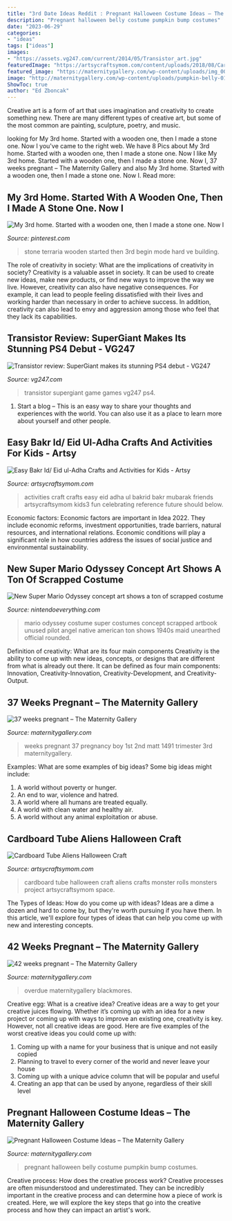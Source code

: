 ```yaml
---
title: "3rd Date Ideas Reddit : Pregnant Halloween Costume Ideas – The Maternity Gallery"
description: "Pregnant halloween belly costume pumpkin bump costumes"
date: "2023-06-29"
categories:
- "ideas"
tags: ["ideas"]
images:
- "https://assets.vg247.com/current/2014/05/Transistor_art.jpg"
featuredImage: "https://artsycraftsymom.com/content/uploads/2018/08/Cardboard-Tube-Aliens-Halloween-Craft-2.jpg"
featured_image: "https://maternitygallery.com/wp-content/uploads/img_0080-510x680.jpg"
image: "http://maternitygallery.com/wp-content/uploads/pumpkin-belly-01-baby-bump-costume-ideas.jpg"
ShowToc: true
author: "Ed Zboncak"
---
```



Creative art is a form of art that uses imagination and creativity to create something new. There are many different types of creative art, but some of the most common are painting, sculpture, poetry, and music.

	

		
looking for My 3rd home. Started with a wooden one, then I made a stone one. Now I you've came to the right web. We have 8 Pics about My 3rd home. Started with a wooden one, then I made a stone one. Now I like My 3rd home. Started with a wooden one, then I made a stone one. Now I, 37 weeks pregnant – The Maternity Gallery and also My 3rd home. Started with a wooden one, then I made a stone one. Now I. Read more:
		
    
## My 3rd Home. Started With A Wooden One, Then I Made A Stone One. Now I

<img loading=lazy src="https://i.pinimg.com/736x/b6/fb/2c/b6fb2c7f2a5dc1925b86e60c2accdb34.jpg" onerror="this.onerror=null;this.src='https://tse4.mm.bing.net/th?id=OIP.jsfxqnPuWLKR6ZVKnMJNjwHaIP&amp;pid=15.1';" alt="My 3rd home. Started with a wooden one, then I made a stone one. Now I">

_Source: pinterest.com_

>stone terraria wooden started then 3rd begin mode hard ve building. 

	

The role of creativity in society: What are the implications of creativity in society?
Creativity is a valuable asset in society. It can be used to create new ideas, make new products, or find new ways to improve the way we live. However, creativity can also have negative consequences. For example, it can lead to people feeling dissatisfied with their lives and working harder than necessary in order to achieve success. In addition, creativity can also lead to envy and aggression among those who feel that they lack its capabilities.

    
## Transistor Review: SuperGiant Makes Its Stunning PS4 Debut - VG247

<img loading=lazy src="https://assets.vg247.com/current/2014/05/Transistor_art.jpg" onerror="this.onerror=null;this.src='https://tse4.mm.bing.net/th?id=OIP.3ZrfozMVx5dF2h8-HinV6AHaEK&amp;pid=15.1';" alt="Transistor review: SuperGiant makes its stunning PS4 debut - VG247">

_Source: vg247.com_

>transistor supergiant game games vg247 ps4. 

	

1. Start a blog – This is an easy way to share your thoughts and experiences with the world. You can also use it as a place to learn more about yourself and other people.

    
## Easy Bakr Id/ Eid Ul-Adha Crafts And Activities For Kids - Artsy

<img loading=lazy src="https://i1.wp.com/artsycraftsymom.com/content/uploads/2015/09/Easy-Bakrid-Craft-and-Activities-for-Kids3.jpg?fit=680%2C960&amp;ssl=1" onerror="this.onerror=null;this.src='https://tse4.mm.bing.net/th?id=OIP.MkGPaea-Bahmn_rOEuvGVAHaKd&amp;pid=15.1';" alt="Easy Bakr Id/ Eid ul-Adha Crafts and Activities for Kids - Artsy">

_Source: artsycraftsymom.com_

>activities craft crafts easy eid adha ul bakrid bakr mubarak friends artsycraftsymom kids3 fun celebrating reference future should below. 

	

Economic factors:
Economic factors are important in Idea 2022. They include economic reforms, investment opportunities, trade barriers, natural resources, and international relations. Economic conditions will play a significant role in how countries address the issues of social justice and environmental sustainability.

    
## New Super Mario Odyssey Concept Art Shows A Ton Of Scrapped Costume

<img loading=lazy src="https://nintendoeverything.com/wp-content/uploads/sites/1/nggallery/cut-mario-odyssey-costumes/mario-odyssey-costume-5.jpg" onerror="this.onerror=null;this.src='https://tse2.mm.bing.net/th?id=OIP.RVROD-g9QVqPCPtwoii1IwHaNK&amp;pid=15.1';" alt="New Super Mario Odyssey concept art shows a ton of scrapped costume">

_Source: nintendoeverything.com_

>mario odyssey costume super costumes concept scrapped artbook unused pilot angel native american ton shows 1940s maid unearthed official rounded. 

	

Definition of creativity: What are its four main components
Creativity is the ability to come up with new ideas, concepts, or designs that are different from what is already out there. It can be defined as four main components: Innovation, Creativity-Innovation, Creativity-Development, and Creativity-Output.

    
## 37 Weeks Pregnant – The Maternity Gallery

<img loading=lazy src="http://maternitygallery.com/wp-content/uploads/IMG_1491.jpg" onerror="this.onerror=null;this.src='https://tse4.mm.bing.net/th?id=OIP.elGVCHV3V0f2NgwZ-RrLZwHaJ4&amp;pid=15.1';" alt="37 weeks pregnant – The Maternity Gallery">

_Source: maternitygallery.com_

>weeks pregnant 37 pregnancy boy 1st 2nd matt 1491 trimester 3rd maternitygallery. 

	

Examples: What are some examples of big ideas?
Some big ideas might include: 
1. A world without poverty or hunger.
2. An end to war, violence and hatred.
3. A world where all humans are treated equally.
4. A world with clean water and healthy air.
5. A world without any animal exploitation or abuse.

    
## Cardboard Tube Aliens Halloween Craft

<img loading=lazy src="https://artsycraftsymom.com/content/uploads/2018/08/Cardboard-Tube-Aliens-Halloween-Craft-2.jpg" onerror="this.onerror=null;this.src='https://tse3.mm.bing.net/th?id=OIP.LB5tgmoDwl5gLazfHI-d4wHaEK&amp;pid=15.1';" alt="Cardboard Tube Aliens Halloween Craft">

_Source: artsycraftsymom.com_

>cardboard tube halloween craft aliens crafts monster rolls monsters project artsycraftsymom space. 

	

The Types of Ideas: How do you come up with ideas?
Ideas are a dime a dozen and hard to come by, but they're worth pursuing if you have them. In this article, we'll explore four types of ideas that can help you come up with new and interesting concepts.

    
## 42 Weeks Pregnant – The Maternity Gallery

<img loading=lazy src="https://maternitygallery.com/wp-content/uploads/img_0080-510x680.jpg" onerror="this.onerror=null;this.src='https://tse3.mm.bing.net/th?id=OIP.4SXxSiGnqpuqaH3lhaXgfQHaJ4&amp;pid=15.1';" alt="42 weeks pregnant – The Maternity Gallery">

_Source: maternitygallery.com_

>overdue maternitygallery blackmores. 

	

Creative egg: What is a creative idea?
Creative ideas are a way to get your creative juices flowing. Whether it’s coming up with an idea for a new project or coming up with ways to improve an existing one, creativity is key. However, not all creative ideas are good. Here are five examples of the worst creative ideas you could come up with:
1. Coming up with a name for your business that is unique and not easily copied
2. Planning to travel to every corner of the world and never leave your house
3. Coming up with a unique advice column that will be popular and useful
4. Creating an app that can be used by anyone, regardless of their skill level

    
## Pregnant Halloween Costume Ideas – The Maternity Gallery

<img loading=lazy src="http://maternitygallery.com/wp-content/uploads/pumpkin-belly-01-baby-bump-costume-ideas.jpg" onerror="this.onerror=null;this.src='https://tse3.mm.bing.net/th?id=OIP.Pa50n0NIOh5FKXRKpY6a3AHaNL&amp;pid=15.1';" alt="Pregnant Halloween Costume Ideas – The Maternity Gallery">

_Source: maternitygallery.com_

>pregnant halloween belly costume pumpkin bump costumes. 

	

Creative process: How does the creative process work?
Creative processes are often misunderstood and underestimated. They can be incredibly important in the creative process and can determine how a piece of work is created. Here, we will explore the key steps that go into the creative process and how they can impact an artist's work.

